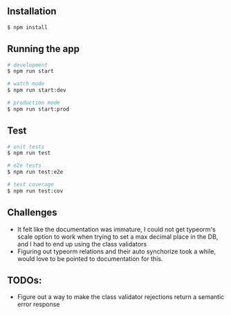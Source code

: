 ## Installation

```bash
$ npm install
```

## Running the app

```bash
# development
$ npm run start

# watch mode
$ npm run start:dev

# production mode
$ npm run start:prod
```

## Test

```bash
# unit tests
$ npm run test

# e2e tests
$ npm run test:e2e

# test coverage
$ npm run test:cov
```

## Challenges 
- It felt like the documentation was immature, I could not get typeorm's scale option to work when trying to set a max decimal place in the DB, and I had to end up using the class validators
- Figuring out typeorm relations and their auto synchorize took a while, would love to be pointed to documentation for this.

## TODOs:
- Figure out a way to make the class validator rejections return a semantic error response
